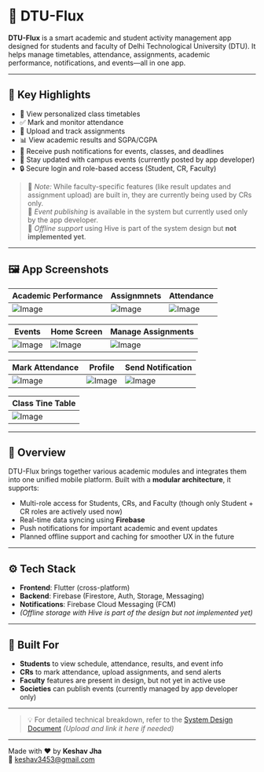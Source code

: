 # 📱 DTU-Flux

**DTU-Flux** is a smart academic and student activity management app designed for students and faculty of Delhi Technological University (DTU). It helps manage timetables, attendance, assignments, academic performance, notifications, and events—all in one app.

---

## 🌟 Key Highlights

- 📅 View personalized class timetables
- ✅ Mark and monitor attendance
- 📝 Upload and track assignments
- 📊 View academic results and SGPA/CGPA
- 📢 Receive push notifications for events, classes, and deadlines
- 🎉 Stay updated with campus events (currently posted by app developer)
- 🔒 Secure login and role-based access (Student, CR, Faculty)

> 🔹 *Note:* While faculty-specific features (like result updates and assignment upload) are built in, they are currently being used by CRs only.  
> 🔹 *Event publishing* is available in the system but currently used only by the app developer.  
> 🔹 *Offline support* using Hive is part of the system design but **not implemented yet**.

---

## 🖼️ App Screenshots

| Academic Performance | Assignmnets | Attendance |
|-------------|-----------|------------|
| ![Image](https://github.com/user-attachments/assets/b0eba6f6-14d6-49a7-bb86-ae046dd9ff45) | ![Image](https://github.com/user-attachments/assets/9870fd40-f247-4175-9e48-257989f40f2b) | ![Image](https://github.com/user-attachments/assets/2b720a61-7008-4437-a162-d6f7ebf19176) |

| Events | Home Screen | Manage Assignments |
|-------------|--------------------|------------------|
| ![Image](https://github.com/user-attachments/assets/df248061-3f81-44d0-9496-ce552e2c95bb) | ![Image](https://github.com/user-attachments/assets/ae084e0c-7cf0-40db-824a-09f0696a45fb) | ![Image](https://github.com/user-attachments/assets/efcd7ebe-a634-48f3-b25f-1ff923d5dc48) |

| Mark Attendance | Profile | Send Notification |
|----------------------|-------------------|--------|
| ![Image](https://github.com/user-attachments/assets/88b75996-5c2e-4baf-8359-212697bf1b9e) | ![Image](https://github.com/user-attachments/assets/451901ef-9a49-40a7-b13b-73cf8e80d931) | ![Image](https://github.com/user-attachments/assets/fe655fbe-773a-4e6f-a14e-292662655c5f) |

| Class Tine Table |
|---------|
| ![Image](https://github.com/user-attachments/assets/4961ab30-0318-4b65-b575-8cb62aa9b684) |

---

## 📌 Overview

DTU-Flux brings together various academic modules and integrates them into one unified mobile platform. Built with a **modular architecture**, it supports:

- Multi-role access for Students, CRs, and Faculty (though only Student + CR roles are actively used now)  
- Real-time data syncing using **Firebase**  
- Push notifications for important academic and event updates  
- Planned offline support and caching for smoother UX in the future

---

## ⚙️ Tech Stack

- **Frontend**: Flutter (cross-platform)
- **Backend**: Firebase (Firestore, Auth, Storage, Messaging)
- **Notifications**: Firebase Cloud Messaging (FCM)
- *(Offline storage with Hive is part of the design but not implemented yet)*

---

## 🙌 Built For

- **Students** to view schedule, attendance, results, and event info  
- **CRs** to mark attendance, upload assignments, and send alerts  
- **Faculty** features are present in design, but not yet in active use  
- **Societies** can publish events (currently managed by app developer only)

---

> 💡 For detailed technical breakdown, refer to the [System Design Document](#) *(Upload and link it here if needed)*

---

Made with ❤️ by **Keshav Jha**  
📧 [keshav3453@gmail.com](mailto:keshav3453@gmail.com)
